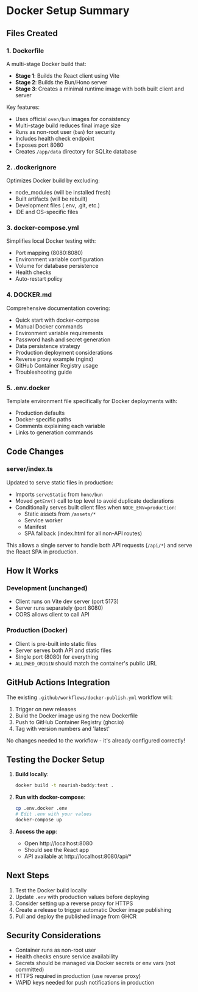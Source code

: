 # Docker Setup Summary

## Files Created

### 1. Dockerfile
A multi-stage Docker build that:
- **Stage 1**: Builds the React client using Vite
- **Stage 2**: Builds the Bun/Hono server
- **Stage 3**: Creates a minimal runtime image with both built client and server

Key features:
- Uses official `oven/bun` images for consistency
- Multi-stage build reduces final image size
- Runs as non-root user (`bun`) for security
- Includes health check endpoint
- Exposes port 8080
- Creates `/app/data` directory for SQLite database

### 2. .dockerignore
Optimizes Docker build by excluding:
- node_modules (will be installed fresh)
- Built artifacts (will be rebuilt)
- Development files (.env, .git, etc.)
- IDE and OS-specific files

### 3. docker-compose.yml
Simplifies local Docker testing with:
- Port mapping (8080:8080)
- Environment variable configuration
- Volume for database persistence
- Health checks
- Auto-restart policy

### 4. DOCKER.md
Comprehensive documentation covering:
- Quick start with docker-compose
- Manual Docker commands
- Environment variable requirements
- Password hash and secret generation
- Data persistence strategy
- Production deployment considerations
- Reverse proxy example (nginx)
- GitHub Container Registry usage
- Troubleshooting guide

### 5. .env.docker
Template environment file specifically for Docker deployments with:
- Production defaults
- Docker-specific paths
- Comments explaining each variable
- Links to generation commands

## Code Changes

### server/index.ts
Updated to serve static files in production:
- Imports `serveStatic` from `hono/bun`
- Moved `getEnv()` call to top level to avoid duplicate declarations
- Conditionally serves built client files when `NODE_ENV=production`:
  - Static assets from `/assets/*`
  - Service worker
  - Manifest
  - SPA fallback (index.html for all non-API routes)

This allows a single server to handle both API requests (`/api/*`) and serve the React SPA in production.

## How It Works

### Development (unchanged)
- Client runs on Vite dev server (port 5173)
- Server runs separately (port 8080)
- CORS allows client to call API

### Production (Docker)
- Client is pre-built into static files
- Server serves both API and static files
- Single port (8080) for everything
- `ALLOWED_ORIGIN` should match the container's public URL

## GitHub Actions Integration

The existing `.github/workflows/docker-publish.yml` workflow will:
1. Trigger on new releases
2. Build the Docker image using the new Dockerfile
3. Push to GitHub Container Registry (ghcr.io)
4. Tag with version numbers and 'latest'

No changes needed to the workflow - it's already configured correctly!

## Testing the Docker Setup

1. **Build locally**:
   ```bash
   docker build -t nourish-buddy:test .
   ```

2. **Run with docker-compose**:
   ```bash
   cp .env.docker .env
   # Edit .env with your values
   docker-compose up
   ```

3. **Access the app**:
   - Open http://localhost:8080
   - Should see the React app
   - API available at http://localhost:8080/api/*

## Next Steps

1. Test the Docker build locally
2. Update `.env` with production values before deploying
3. Consider setting up a reverse proxy for HTTPS
4. Create a release to trigger automatic Docker image publishing
5. Pull and deploy the published image from GHCR

## Security Considerations

- Container runs as non-root user
- Health checks ensure service availability
- Secrets should be managed via Docker secrets or env vars (not committed)
- HTTPS required in production (use reverse proxy)
- VAPID keys needed for push notifications in production
